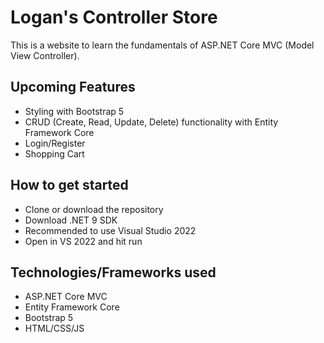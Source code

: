 # Logan's Controller Store
This is a website to learn the fundamentals
of ASP.NET Core MVC (Model View Controller).

## Upcoming Features
- Styling with Bootstrap 5
- CRUD (Create, Read, Update, Delete) functionality with Entity Framework Core
- Login/Register
- Shopping Cart

## How to get started
- Clone or download the repository
- Download .NET 9 SDK
- Recommended to use Visual Studio 2022
- Open in VS 2022 and hit run

## Technologies/Frameworks used
- ASP.NET Core MVC
- Entity Framework Core
- Bootstrap 5
- HTML/CSS/JS